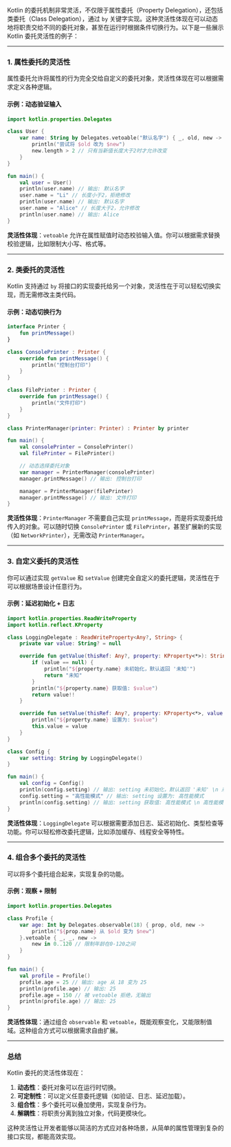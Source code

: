 Kotlin 的委托机制非常灵活，不仅限于属性委托（Property Delegation），还包括类委托（Class Delegation），通过 `by` 关键字实现。这种灵活性体现在可以动态地将职责交给不同的委托对象，甚至在运行时根据条件切换行为。以下是一些展示 Kotlin 委托灵活性的例子：

---

### 1. 属性委托的灵活性
属性委托允许将属性的行为完全交给自定义的委托对象，灵活性体现在可以根据需求定义各种逻辑。

#### 示例：动态验证输入
```kotlin
import kotlin.properties.Delegates

class User {
    var name: String by Delegates.vetoable("默认名字") { _, old, new ->
        println("尝试将 $old 改为 $new")
        new.length > 2 // 只有当新值长度大于2时才允许改变
    }
}

fun main() {
    val user = User()
    println(user.name) // 输出: 默认名字
    user.name = "Li" // 长度小于2，拒绝修改
    println(user.name) // 输出: 默认名字
    user.name = "Alice" // 长度大于2，允许修改
    println(user.name) // 输出: Alice
}
```
**灵活性体现**：`vetoable` 允许在属性赋值时动态校验输入值。你可以根据需求替换校验逻辑，比如限制大小写、格式等。

---

### 2. 类委托的灵活性
Kotlin 支持通过 `by` 将接口的实现委托给另一个对象，灵活性在于可以轻松切换实现，而无需修改主类代码。

#### 示例：动态切换行为
```kotlin
interface Printer {
    fun printMessage()
}

class ConsolePrinter : Printer {
    override fun printMessage() {
        println("控制台打印")
    }
}

class FilePrinter : Printer {
    override fun printMessage() {
        println("文件打印")
    }
}

class PrinterManager(printer: Printer) : Printer by printer

fun main() {
    val consolePrinter = ConsolePrinter()
    val filePrinter = FilePrinter()

    // 动态选择委托对象
    var manager = PrinterManager(consolePrinter)
    manager.printMessage() // 输出: 控制台打印

    manager = PrinterManager(filePrinter)
    manager.printMessage() // 输出: 文件打印
}
```
**灵活性体现**：`PrinterManager` 不需要自己实现 `printMessage`，而是将实现委托给传入的对象。可以随时切换 `ConsolePrinter` 或 `FilePrinter`，甚至扩展新的实现（如 `NetworkPrinter`），无需改动 `PrinterManager`。

---

### 3. 自定义委托的灵活性
你可以通过实现 `getValue` 和 `setValue` 创建完全自定义的委托逻辑，灵活性在于可以根据场景设计任意行为。

#### 示例：延迟初始化 + 日志
```kotlin
import kotlin.properties.ReadWriteProperty
import kotlin.reflect.KProperty

class LoggingDelegate : ReadWriteProperty<Any?, String> {
    private var value: String? = null

    override fun getValue(thisRef: Any?, property: KProperty<*>): String {
        if (value == null) {
            println("${property.name} 未初始化，默认返回 '未知'")
            return "未知"
        }
        println("${property.name} 获取值: $value")
        return value!!
    }

    override fun setValue(thisRef: Any?, property: KProperty<*>, value: String) {
        println("${property.name} 设置为: $value")
        this.value = value
    }
}

class Config {
    var setting: String by LoggingDelegate()
}

fun main() {
    val config = Config()
    println(config.setting) // 输出: setting 未初始化，默认返回 '未知' \n 未知
    config.setting = "高性能模式" // 输出: setting 设置为: 高性能模式
    println(config.setting) // 输出: setting 获取值: 高性能模式 \n 高性能模式
}
```
**灵活性体现**：`LoggingDelegate` 可以根据需要添加日志、延迟初始化、类型检查等功能。你可以轻松修改委托逻辑，比如添加缓存、线程安全等特性。

---

### 4. 组合多个委托的灵活性
可以将多个委托组合起来，实现复杂的功能。

#### 示例：观察 + 限制
```kotlin
import kotlin.properties.Delegates

class Profile {
    var age: Int by Delegates.observable(18) { prop, old, new ->
        println("${prop.name} 从 $old 变为 $new")
    }.vetoable { _, _, new ->
        new in 0..120 // 限制年龄在0-120之间
    }
}

fun main() {
    val profile = Profile()
    profile.age = 25 // 输出: age 从 18 变为 25
    println(profile.age) // 输出: 25
    profile.age = 150 // 被 vetoable 拒绝，无输出
    println(profile.age) // 输出: 25
}
```
**灵活性体现**：通过组合 `observable` 和 `vetoable`，既能观察变化，又能限制值域。这种组合方式可以根据需求自由扩展。

---

### 总结
Kotlin 委托的灵活性体现在：
1. **动态性**：委托对象可以在运行时切换。
2. **可定制性**：可以定义任意委托逻辑（如验证、日志、延迟加载）。
3. **组合性**：多个委托可以叠加使用，实现复杂行为。
4. **解耦性**：将职责分离到独立对象，代码更模块化。

这种灵活性让开发者能够以简洁的方式应对各种场景，从简单的属性管理到复杂的接口实现，都能高效实现。